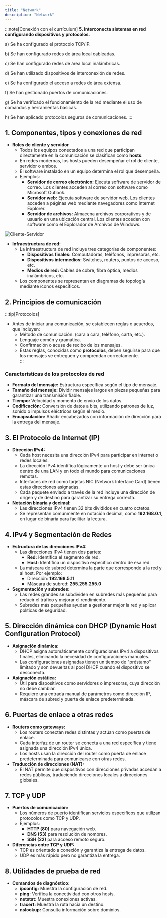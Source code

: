 ```yaml
---
title: "Network"
description: "Network"
---
```


:::note[Conexión con el currículum]
**5. Interconecta sistemas en red configurando dispositivos y protocolos.**	

a)	Se ha configurado el protocolo TCP/IP.

b)	Se han configurado redes de área local cableadas.

c)	Se han configurado redes de área local inalámbricas.

d)	Se han utilizado dispositivos de interconexión de redes.

e)	Se ha configurado el acceso a redes de área extensa.

f)	Se han gestionado puertos de comunicaciones.

g)	Se ha verificado el funcionamiento de la red mediante el uso de comandos y herramientas básicas.

h)	Se han aplicado protocolos seguros de comunicaciones.
:::

## 1. Componentes, tipos y conexiones de red
   - **Roles de cliente y servidor**  
     - Todos los equipos conectados a una red que participan directamente en la comunicación se clasifican como **hosts**.  
     - En redes modernas, los hosts pueden desempeñar el rol de cliente, servidor o ambos.  
     - El software instalado en un equipo determina el rol que desempeña.  
     - Ejemplos:  
       - **Servidor de correo electrónico:** Ejecuta software de servidor de correo. Los clientes acceden al correo con software como Microsoft Outlook.  
       - **Servidor web:** Ejecuta software de servidor web. Los clientes acceden a páginas web mediante navegadores como Internet Explorer.  
       - **Servidor de archivos:** Almacena archivos corporativos y de usuario en una ubicación central. Los clientes acceden con software como el Explorador de Archivos de Windows.  

![Cliente-Servidor](https://blogger.googleusercontent.com/img/b/R29vZ2xl/AVvXsEixB3ZY7C732R5otxCEDr8XkXpCgJVPySECUzRQklaFwk9yvbTBiZGJKSevWK7rU2VmYJ2Y2sNW4EpPUXpvUoe-XFUdyinD08gvDo4r-SxQN4OJl9gUePJmED89581peNlw5KOWd2KCP0xy/s1600/INFOGRAFIA_SOBRE_CLIENTE_SERVIDOR_INTERNET.jpg)

   - **Infraestructura de red:**  
     - La infraestructura de red incluye tres categorías de componentes:  
       - **Dispositivos finales:** Computadoras, teléfonos, impresoras, etc.  
       - **Dispositivos intermedios:** Switches, routers, puntos de acceso, etc.  
       - **Medios de red:** Cables de cobre, fibra óptica, medios inalámbricos, etc.  
     - Los componentes se representan en diagramas de topología mediante íconos específicos.  

## 2. Principios de comunicación 

:::tip[Protocolos]
   - Antes de iniciar una comunicación, se establecen reglas o acuerdos, que incluyen:  
     - Método de comunicación: (cara a cara, teléfono, carta, etc.).  
     - Lenguaje común y gramática.  
     - Confirmación o acuse de recibo de los mensajes.
     - Estas reglas, conocidas como **protocolos**, deben seguirse para que los mensajes se entreguen y comprendan correctamente.  
:::
   
### Características de los protocolos de red  
 - **Formato del mensaje:** Estructura específica según el tipo de mensaje.  
 - **Tamaño del mensaje:** Dividir mensajes largos en piezas pequeñas para garantizar una transmisión fiable.  
 - **Tiempo:** Velocidad y momento de envío de los datos.  
 - **Codificación:** Conversión de datos a bits, utilizando patrones de luz, sonido o impulsos eléctricos según el medio.  
 - **Encapsulación:** Añadir encabezados con información de dirección para la entrega del mensaje.  

## 3. **El Protocolo de Internet (IP)**  
   - **Dirección IPv4:**  
     - Cada host necesita una dirección IPv4 para participar en internet o redes locales.  
     - La dirección IPv4 identifica lógicamente un host y debe ser única dentro de una LAN y en todo el mundo para comunicaciones remotas.  
     - Interfaces de red como tarjetas NIC (Network Interface Card) tienen estas direcciones asignadas.  
     - Cada paquete enviado a través de la red incluye una dirección de origen y de destino para garantizar su entrega correcta.  
   - **Notación binaria y decimal:**  
     - Las direcciones IPv4 tienen 32 bits divididos en cuatro octetos.  
     - Se representan comúnmente en notación decimal, como **192.168.0.1**, en lugar de binaria para facilitar la lectura.  

## 4. **IPv4 y Segmentación de Redes**  
   - **Estructura de las direcciones IPv4:**  
     - Las direcciones IPv4 tienen dos partes:  
       - **Red:** Identifica el segmento de red.  
       - **Host:** Identifica un dispositivo específico dentro de esa red.  
     - La máscara de subred determina la parte que corresponde a la red y al host. Por ejemplo:  
       - Dirección: **192.168.5.11**  
       - Máscara de subred: **255.255.255.0**  
   - **Segmentación y subredes:**  
     - Las redes grandes se subdividen en subredes más pequeñas para reducir el tráfico y mejorar el rendimiento.  
     - Subredes más pequeñas ayudan a gestionar mejor la red y aplicar políticas de seguridad.  

## 5. **Dirección dinámica con DHCP (Dynamic Host Configuration Protocol)**  
   - **Asignación dinámica:**  
     - DHCP asigna automáticamente configuraciones IPv4 a dispositivos finales, eliminando la necesidad de configuraciones manuales.  
     - Las configuraciones asignadas tienen un tiempo de "préstamo" limitado y son devueltas al pool DHCP cuando el dispositivo se desconecta.  
   - **Asignación estática:**  
     - Útil para dispositivos como servidores o impresoras, cuya dirección no debe cambiar.  
     - Requiere una entrada manual de parámetros como dirección IP, máscara de subred y puerta de enlace predeterminada.  

## 6. **Puertas de enlace a otras redes**  
   - **Routers como gateways:**  
     - Los routers conectan redes distintas y actúan como puertas de enlace.  
     - Cada interfaz de un router se conecta a una red específica y tiene asignada una dirección IPv4 única.  
     - Los hosts usan la dirección del router como puerta de enlace predeterminada para comunicarse con otras redes.  
   - **Traducción de direcciones (NAT):**  
     - El NAT permite que dispositivos con direcciones privadas accedan a redes públicas, traduciendo direcciones locales a direcciones globales.  

## 7. **TCP y UDP**  
   - **Puertos de comunicación:**  
     - Los números de puerto identifican servicios específicos que utilizan protocolos como TCP y UDP.  
     - Ejemplos:  
       - **HTTP (80)** para navegación web.  
       - **DNS (53)** para resolución de nombres.  
       - **SSH (22)** para acceso remoto seguro.  
   - **Diferencias entre TCP y UDP:**  
     - TCP es orientado a conexión y garantiza la entrega de datos.  
     - UDP es más rápido pero no garantiza la entrega.  

## 8. **Utilidades de prueba de red**  
   - **Comandos de diagnóstico:**  
     - **ipconfig:** Muestra la configuración de red.  
     - **ping:** Verifica la conectividad con otros hosts.  
     - **netstat:** Muestra conexiones activas.  
     - **tracert:** Muestra la ruta hacia un destino.  
     - **nslookup:** Consulta información sobre dominios.  
